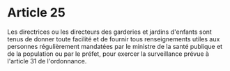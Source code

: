 # Article 25

Les directrices ou les directeurs des garderies et jardins d'enfants sont tenus de donner toute facilité et de fournir tous renseignements utiles aux personnes régulièrement mandatées par le ministre de la santé publique et de la population ou par le préfet, pour exercer la surveillance prévue à l'article 31 de l'ordonnance.
